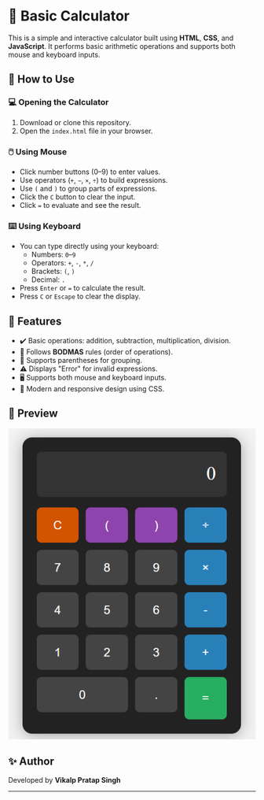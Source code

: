 # 🔢 Basic Calculator

This is a simple and interactive calculator built using **HTML**, **CSS**, and **JavaScript**. It performs basic arithmetic operations and supports both mouse and keyboard inputs.

## 🚀 How to Use

### 💻 Opening the Calculator

1. Download or clone this repository.
2. Open the `index.html` file in your browser.

### 🖱️ Using Mouse

- Click number buttons (0–9) to enter values.
- Use operators (`+`, `−`, `×`, `÷`) to build expressions.
- Use `(` and `)` to group parts of expressions.
- Click the `C` button to clear the input.
- Click `=` to evaluate and see the result.

### ⌨️ Using Keyboard

- You can type directly using your keyboard:
  - Numbers: `0`–`9`
  - Operators: `+`, `-`, `*`, `/`
  - Brackets: `(`, `)`
  - Decimal: `.`
- Press `Enter` or `=` to calculate the result.
- Press `C` or `Escape` to clear the display.

## 🧠 Features

- ✔️ Basic operations: addition, subtraction, multiplication, division.
- 🔄 Follows **BODMAS** rules (order of operations).
- 🧮 Supports parentheses for grouping.
- ⚠️ Displays "Error" for invalid expressions.
- 🖥️ Supports both mouse and keyboard inputs.
- 🎨 Modern and responsive design using CSS.


## 📸 Preview

![Calculator Screenshot](calculator.png)

## ✨ Author

Developed by **Vikalp Pratap Singh**

---



